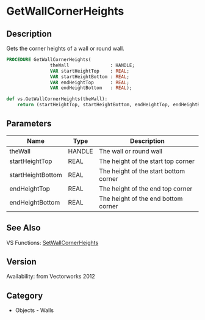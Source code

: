 # GetWallCornerHeights

## Description
Gets the corner heights of a wall or round wall.

```pascal
PROCEDURE GetWallCornerHeights(
				theWall               : HANDLE;
				VAR startHeightTop    : REAL;
				VAR startHeightBottom : REAL;
				VAR endHeightTop      : REAL;
				VAR endHeightBottom   : REAL);
```

```python
def vs.GetWallCornerHeights(theWall):
    return (startHeightTop, startHeightBottom, endHeightTop, endHeightBottom)
```

## Parameters
|Name|Type|Description|
|---|---|---|
|theWall|HANDLE|The wall or round wall|
|startHeightTop|REAL|The height of the start top corner|
|startHeightBottom|REAL|The height of the start bottom corner|
|endHeightTop|REAL|The height of the end top corner|
|endHeightBottom|REAL|The height of the end bottom corner|

## See Also
VS Functions:
[SetWallCornerHeights](SetWallCornerHeights.md)

## Version
Availability: from Vectorworks 2012

## Category
* Objects - Walls

